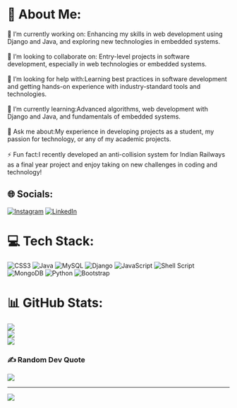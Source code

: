 # 💫 About Me:
🔭 I’m currently working on: Enhancing my skills in web development using Django and Java, and exploring new technologies in embedded systems.<br><br>👯 I’m looking to collaborate on: Entry-level projects in software development, especially in web technologies or embedded systems.<br><br>🤝 I’m looking for help with:Learning best practices in software development and getting hands-on experience with industry-standard tools and technologies.<br><br>🌱 I’m currently learning:Advanced algorithms, web development with Django and Java, and fundamentals of embedded systems.<br><br>💬 Ask me about:My experience in developing projects as a student, my passion for technology, or any of my academic projects.<br> <br>⚡ Fun fact:I recently developed an anti-collision system for Indian Railways as a final year project and enjoy taking on new challenges in coding and technology!


## 🌐 Socials:
[![Instagram](https://img.shields.io/badge/Instagram-%23E4405F.svg?logo=Instagram&logoColor=white)](https://instagram.com/gudimetla_deepak) [![LinkedIn](https://img.shields.io/badge/LinkedIn-%230077B5.svg?logo=linkedin&logoColor=white)](https://linkedin.com/in/Gurudeepakg) 

# 💻 Tech Stack:
![CSS3](https://img.shields.io/badge/css3-%231572B6.svg?style=for-the-badge&logo=css3&logoColor=white) ![Java](https://img.shields.io/badge/java-%23ED8B00.svg?style=for-the-badge&logo=openjdk&logoColor=white) ![MySQL](https://img.shields.io/badge/mysql-4479A1.svg?style=for-the-badge&logo=mysql&logoColor=white) ![Django](https://img.shields.io/badge/django-%23092E20.svg?style=for-the-badge&logo=django&logoColor=white) ![JavaScript](https://img.shields.io/badge/javascript-%23323330.svg?style=for-the-badge&logo=javascript&logoColor=%23F7DF1E) ![Shell Script](https://img.shields.io/badge/shell_script-%23121011.svg?style=for-the-badge&logo=gnu-bash&logoColor=white) ![MongoDB](https://img.shields.io/badge/MongoDB-%234ea94b.svg?style=for-the-badge&logo=mongodb&logoColor=white) ![Python](https://img.shields.io/badge/python-3670A0?style=for-the-badge&logo=python&logoColor=ffdd54) ![Bootstrap](https://img.shields.io/badge/bootstrap-%238511FA.svg?style=for-the-badge&logo=bootstrap&logoColor=white)
# 📊 GitHub Stats:
![](https://github-readme-stats.vercel.app/api?username=Deepak2002&theme=gruvbox&hide_border=false&include_all_commits=true&count_private=false)<br/>
![](https://github-readme-streak-stats.herokuapp.com/?user=Deepak2002&theme=gruvbox&hide_border=false)<br/>
![](https://github-readme-stats.vercel.app/api/top-langs/?username=Deepak2002&theme=gruvbox&hide_border=false&include_all_commits=true&count_private=false&layout=compact)

### ✍️ Random Dev Quote
![](https://quotes-github-readme.vercel.app/api?type=horizontal&theme=radical)

---
[![](https://visitcount.itsvg.in/api?id=Deepak2002&icon=0&color=9)](https://visitcount.itsvg.in)

<!-- Proudly created with GPRM ( https://gprm.itsvg.in ) -->
